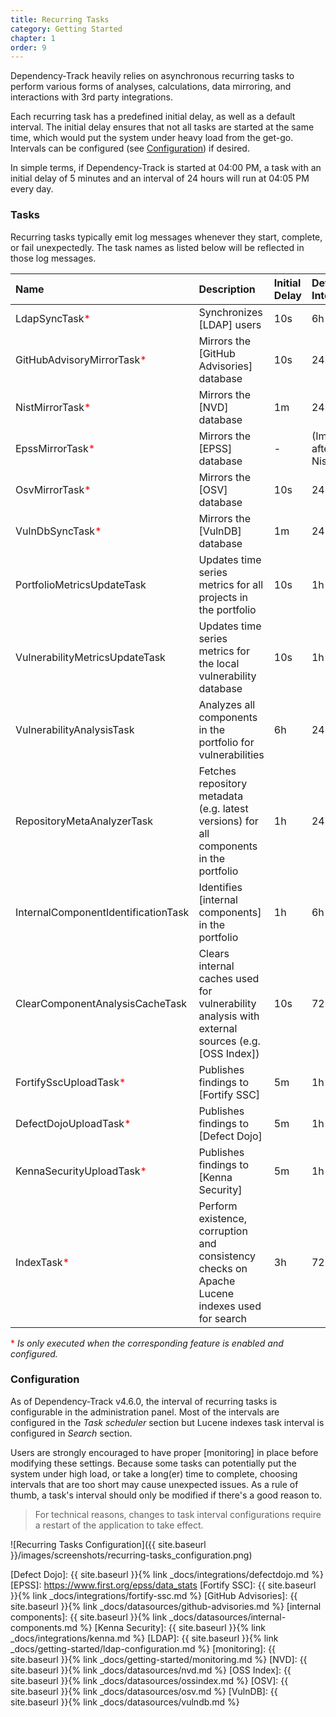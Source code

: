 ```yaml
---
title: Recurring Tasks
category: Getting Started
chapter: 1
order: 9
---
```


Dependency-Track heavily relies on asynchronous recurring tasks to perform various forms of analyses, calculations,
data mirroring, and interactions with 3rd party integrations. 

Each recurring task has a predefined initial delay, as well as a default interval. 
The initial delay ensures that not all tasks are started at the same time, which would put the system under heavy load 
from the get-go. Intervals can be configured (see [Configuration](#configuration)) if desired.

In simple terms, if Dependency-Track is started at 04:00 PM, a task with an initial delay of 5 minutes and an interval
of 24 hours will run at 04:05 PM every day. 

### Tasks

Recurring tasks typically emit log messages whenever they start, complete, or fail unexpectedly. The task names as
listed below will be reflected in those log messages.

| Name                                                       | Description                                                                                     | Initial Delay | Default Interval                   |
|:-----------------------------------------------------------|:------------------------------------------------------------------------------------------------|:--------------|:-----------------------------------|
| LdapSyncTask<span style="color: red">\*</span>             | Synchronizes [LDAP] users                                                                       | 10s           | 6h                                 |
| GitHubAdvisoryMirrorTask<span style="color: red">\*</span> | Mirrors the [GitHub Advisories] database                                                        | 10s           | 24h                                |
| NistMirrorTask<span style="color: red">\*</span>           | Mirrors the [NVD] database                                                                      | 1m            | 24h                                |
| EpssMirrorTask<span style="color: red">\*</span>           | Mirrors the [EPSS] database                                                                     | -             | (Immediately after NistMirrorTask) |
| OsvMirrorTask<span style="color: red">\*</span>            | Mirrors the [OSV] database                                                                      | 10s           | 24h                                |
| VulnDbSyncTask<span style="color: red">\*</span>           | Mirrors the [VulnDB] database                                                                   | 1m            | 24h                                |
| PortfolioMetricsUpdateTask                                 | Updates time series metrics for all projects in the portfolio                                   | 10s           | 1h                                 |
| VulnerabilityMetricsUpdateTask                             | Updates time series metrics for the local vulnerability database                                | 10s           | 1h                                 |
| VulnerabilityAnalysisTask                                  | Analyzes all components in the portfolio for vulnerabilities                                    | 6h            | 24h                                |
| RepositoryMetaAnalyzerTask                                 | Fetches repository metadata (e.g. latest versions) for all components in the portfolio          | 1h            | 24h                                |
| InternalComponentIdentificationTask                        | Identifies [internal components] in the portfolio                                               | 1h            | 6h                                 |
| ClearComponentAnalysisCacheTask                            | Clears internal caches used for vulnerability analysis with external sources (e.g. [OSS Index]) | 10s           | 72h                                |
| FortifySscUploadTask<span style="color: red">\*</span>     | Publishes findings to [Fortify SSC]                                                             | 5m            | 1h                                 |
| DefectDojoUploadTask<span style="color: red">\*</span>     | Publishes findings to [Defect Dojo]                                                             | 5m            | 1h                                 |
| KennaSecurityUploadTask<span style="color: red">\*</span>  | Publishes findings to [Kenna Security]                                                          | 5m            | 1h                                 |
| IndexTask<span style="color: red">\*</span>                | Perform existence, corruption and consistency checks on Apache Lucene indexes used for search   | 3h            | 72h                                |

<span style="color: red">\*</span> *Is only executed when the corresponding feature is enabled and configured.*

### Configuration

As of Dependency-Track v4.6.0, the interval of recurring tasks is configurable in the administration panel. 
Most of the intervals are configured in the _Task scheduler_ section but Lucene indexes task interval is configured in _Search_ section.

Users are strongly encouraged to have proper [monitoring] in place before modifying these settings. Because some tasks
can potentially put the system under high load, or take a long(er) time to complete, choosing intervals that are too 
short may cause unexpected issues. As a rule of thumb, a task's interval should only be modified if there's a good 
reason to.

> For technical reasons, changes to task interval configurations require a restart of the application to take effect.

![Recurring Tasks Configuration]({{ site.baseurl }}/images/screenshots/recurring-tasks_configuration.png)

[Defect Dojo]: {{ site.baseurl }}{% link _docs/integrations/defectdojo.md %}
[EPSS]: https://www.first.org/epss/data_stats
[Fortify SSC]: {{ site.baseurl }}{% link _docs/integrations/fortify-ssc.md %}
[GitHub Advisories]: {{ site.baseurl }}{% link _docs/datasources/github-advisories.md %}
[internal components]: {{ site.baseurl }}{% link _docs/datasources/internal-components.md %}
[Kenna Security]: {{ site.baseurl }}{% link _docs/integrations/kenna.md %}
[LDAP]: {{ site.baseurl }}{% link _docs/getting-started/ldap-configuration.md %}
[monitoring]: {{ site.baseurl }}{% link _docs/getting-started/monitoring.md %}
[NVD]: {{ site.baseurl }}{% link _docs/datasources/nvd.md %}
[OSS Index]: {{ site.baseurl }}{% link _docs/datasources/ossindex.md %}
[OSV]: {{ site.baseurl }}{% link _docs/datasources/osv.md %}
[VulnDB]: {{ site.baseurl }}{% link _docs/datasources/vulndb.md %}
